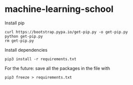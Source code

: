 # machine-learning-school

Install pip
```shell
curl https://bootstrap.pypa.io/get-pip.py -o get-pip.py
python get-pip.py
rm get-pip.py
```

Install dependencies
```shell
pip3 install -r requirements.txt
```

For the future: save all the packages in the file with
```shell
pip3 freeze > requirements.txt
```
